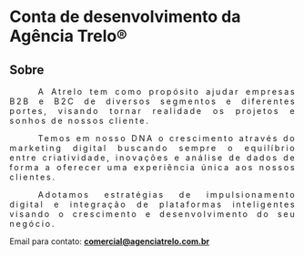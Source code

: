 # Conta de desenvolvimento da Agência Trelo®

## Sobre
<div style="text-indent: 50px;text-align: justify;letter-spacing: 3px;">
<p>A Atrelo tem como propósito ajudar empresas B2B e B2C de diversos segmentos e diferentes portes, visando tornar realidade os projetos e sonhos de nossos cliente.</p>
<p>Temos em nosso DNA o crescimento através do marketing digital buscando sempre o equilíbrio entre criatividade, inovações e análise de dados de forma a oferecer uma experiência única aos nossos clientes.</p>
<p>Adotamos estratégias de impulsionamento digital e integração de plataformas inteligentes visando o crescimento e desenvolvimento do seu negócio.</p>
</div>

Email para contato: <b>comercial@agenciatrelo.com.br</b>

